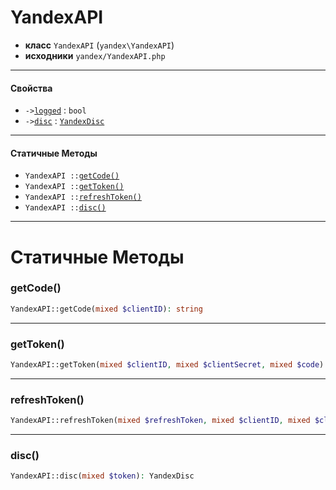 # YandexAPI

- **класс** `YandexAPI` (`yandex\YandexAPI`)
- **исходники** `yandex/YandexAPI.php`

---

#### Свойства

- `->`[`logged`](#prop-logged) : `bool`
- `->`[`disc`](#prop-disc) : [`YandexDisc`](https://github.com/silentdeath76/jphp-yandexDisc-ext/blob/master/api-docs/classes/yandex/api/YandexDisc.ru.md)

---

#### Статичные Методы

- `YandexAPI ::`[`getCode()`](#method-getcode)
- `YandexAPI ::`[`getToken()`](#method-gettoken)
- `YandexAPI ::`[`refreshToken()`](#method-refreshtoken)
- `YandexAPI ::`[`disc()`](#method-disc)

---
# Статичные Методы

<a name="method-getcode"></a>

### getCode()
```php
YandexAPI::getCode(mixed $clientID): string
```

---

<a name="method-gettoken"></a>

### getToken()
```php
YandexAPI::getToken(mixed $clientID, mixed $clientSecret, mixed $code): TokenDTO
```

---

<a name="method-refreshtoken"></a>

### refreshToken()
```php
YandexAPI::refreshToken(mixed $refreshToken, mixed $clientID, mixed $clientSecret): TokenDTO
```

---

<a name="method-disc"></a>

### disc()
```php
YandexAPI::disc(mixed $token): YandexDisc
```